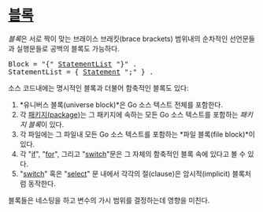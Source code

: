# [블록](#blocks)

*블록*은 서로 짝이 맞는 브래이스 브래킷(brace brackets) 범위내의 순차적인 선언문들과 실행문들로 공백의 블록도 가능하다.

<pre>
<a id="Block">Block</a> = "{" <a href="#StatementList">StatementList</a> "}" .
<a id="StatementList">StatementList</a> = { <a href="/Statements/#Statement">Statement</a> ";" } .
</pre>

소스 코드내에는 명시적인 블록과 더불어 함축적인 블록도 있다:

1. *유니버스 블록(universe block)*은 Go 소스 텍스트 전체를 포함한다.
2. 각 [ 패키지(package)](/Packages/)는 그 패키지에 속하는 모든 Go 소스 텍스트를 포함하는 *패키지 블록*이 있다.
3. 각 파일에는 그 파일내 모든 Go 소스 텍스트를 포함하는 *파일 블록(file block)*이 있다.
4. 각 "[if](/Statements/if_statements.html)", "[for](/Statements/for_statements.html)", 그리고 "[switch](/Statements/switch_statements.html)"문은 그 자체의 함축적인 블록 속에 있다고 볼 수 있다.
5. "[switch](/Statements/switch_statements.html)" 혹은 "[select](/Statements/select_statements.html)" 문 내에서 각각의 절(clause)은 암시적(implicit) 블록처럼 동작한다.

블록들은 네스팅을 하고 변수의 가시 범위를 결정하는데 영향을 미친다.
